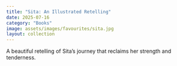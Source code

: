```yaml
---
title: "Sita: An Illustrated Retelling"
date: 2025-07-16
category: "Books"
image: assets/images/favourites/sita.jpg
layout: collection
---
```

A beautiful retelling of Sita’s journey that reclaims her strength and tenderness.
